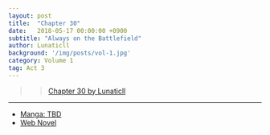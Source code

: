 ```yaml
---
layout: post
title:  "Chapter 30"
date:   2018-05-17 00:00:00 +0900
subtitle: "Always on the Battlefield"
author: Lunaticll
background: '/img/posts/vol-1.jpg'
category: Volume 1
tag: Act 3
---
```


>> [Chapter 30 by Lunaticll](https://lunaticll.blogspot.com/2020/11/shi-ni-modori-ch-30.html)

----

- [Manga: TBD][manga-link]
- [Web Novel][novel-link]

[manga-link]: https://mangadex.org/title/41744/shi-ni-modori-subete-wo-sukuu-tame-ni-saikyou-he-to-itaru
[novel-link]: https://ncode.syosetu.com/n0569es/30/